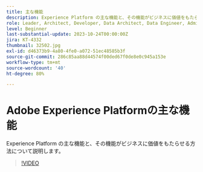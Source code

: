 ```yaml
---
title: 主な機能
description: Experience Platform の主な機能と、その機能がビジネスに価値をもたらせる方法について説明します。
role: Leader, Architect, Developer, Data Architect, Data Engineer, Admin, User
level: Beginner
last-substantial-update: 2023-10-24T00:00:00Z
jira: KT-4332
thumbnail: 32502.jpg
exl-id: d46373b9-4a80-4fe0-a072-51ec48585b3f
source-git-commit: 286c85aa88d44574f00ded67f0de8e0c945a153e
workflow-type: tm+mt
source-wordcount: '40'
ht-degree: 80%

---
```


# Adobe Experience Platformの主な機能

Experience Platform の主な機能と、その機能がビジネスに価値をもたらせる方法について説明します。

>[!VIDEO](https://video.tv.adobe.com/v/3428508?learn=on&enablevpops&captions=jpn)

